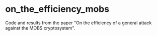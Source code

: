 # on_the_efficiency_mobs
Code and results from the paper "On the efficiency of a general attack against the MOBS cryptosystem".

